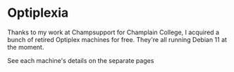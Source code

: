 # Optiplexia
Thanks to my work at Champsupport for Champlain College, I acquired a bunch of retired Optiplex machines for free.
They're all running Debian 11 at the moment.

See each machine's details on the separate pages